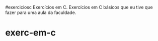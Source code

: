 #exerciciosc
Exercícios em C.
Exercícios em C básicos que eu tive que fazer para uma aula da faculdade.
# exerc-em-c
